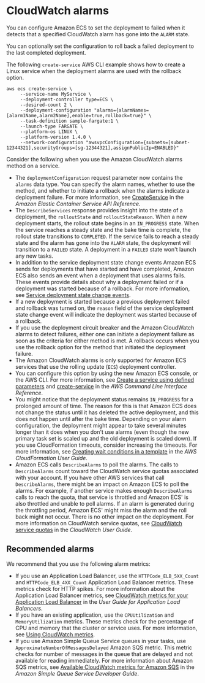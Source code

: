 # CloudWatch alarms<a name="deployment-alarm-failure"></a>

You can configure Amazon ECS to set the deployment to failed when it detects that a specified CloudWatch alarm has gone into the `ALARM` state\.

You can optionally set the configuration to roll back a failed deployment to the last completed deployment\.

The following `create-service` AWS CLI example shows how to create a Linux service when the deployment alarms are used with the rollback option\.

```
aws ecs create-service \
     --service-name MyService \
     --deployment-controller type=ECS \
     --desired-count 2 \
     --deployment-configuration "alarms={alarmNames=[alarm1Name,alarm2Name],enable=true,rollback=true}" \
     --task-definition sample-fargate:1 \
     --launch-type FARGATE \
     --platform-os LINUX \
     --platform-version 1.4.0 \
     --network-configuration "awsvpcConfiguration={subnets=[subnet-12344321],securityGroups=[sg-12344321],assignPublicIp=ENABLED}"
```

Consider the following when you use the Amazon CloudWatch alarms method on a service\.
+ The `deploymentConfiguration` request parameter now contains the `alarms` data type\. You can specify the alarm names, whether to use the method, and whether to initiate a rollback when the alarms indicate a deployment failure\. For more information, see [CreateService](https://docs.aws.amazon.com/AmazonECS/latest/APIReference/API_CreateService.html) in the *Amazon Elastic Container Service API Reference*\.
+ The `DescribeServices` response provides insight into the state of a deployment, the `rolloutState` and `rolloutStateReason`\. When a new deployment starts, the rollout state begins in an `IN_PROGRESS` state\. When the service reaches a steady state and the bake time is complete, the rollout state transitions to `COMPLETED`\. If the service fails to reach a steady state and the alarm has gone into the `ALARM` state, the deployment will transition to a `FAILED` state\. A deployment in a `FAILED` state won't launch any new tasks\.
+ In addition to the service deployment state change events Amazon ECS sends for deployments that have started and have completed, Amazon ECS also sends an event when a deployment that uses alarms fails\. These events provide details about why a deployment failed or if a deployment was started because of a rollback\. For more information, see [Service deployment state change events](ecs_cwe_events.md#ecs_service_deployment_events)\.
+ If a new deployment is started because a previous deployment failed and rollback was turned on, the `reason` field of the service deployment state change event will indicate the deployment was started because of a rollback\.
+ If you use the deployment circuit breaker and the Amazon CloudWatch alarms to detect failures, either one can initiate a deployment failure as soon as the criteria for either method is met\. A rollback occurs when you use the rollback option for the method that initiated the deployment failure\.
+ The Amazon CloudWatch alarms is only supported for Amazon ECS services that use the rolling update \(`ECS`\) deployment controller\.
+ You can configure this option by using the new Amazon ECS console, or the AWS CLI\. For more information, see [Create a service using defined parameters](create-service-console-v2.md#create-custom-service) and [create\-service](https://docs.aws.amazon.com/cli/latest/reference/ecs/create-service.html) in the *AWS Command Line Interface Reference*\.
+ You might notice that the deployment status remains `IN_PROGRESS` for a prolonged amount of time\. The reason for this is that Amazon ECS does not change the status until it has deleted the active deployment, and this does not happen until after the bake time\. Depending on your alarm configuration, the deployment might appear to take several minutes longer than it does when you don't use alarms \(even though the new primary task set is scaled up and the old deployment is scaled down\)\. If you use CloudFormation timeouts, consider increasing the timeouts\. For more information, see [Creating wait conditions in a template](https://docs.aws.amazon.com/AWSCloudFormation/latest/UserGuide/using-cfn-waitcondition.html) in the *AWS CloudFormation User Guide*\.
+ Amazon ECS calls `DescribeAlarms` to poll the alarms\. The calls to `DescribeAlarms` count toward the CloudWatch service quotas associated with your account\. If you have other AWS services that call `DescribeAlarms`, there might be an impact on Amazon ECS to poll the alarms\. For example, if another service makes enough `DescribeAlarms` calls to reach the quota, that service is throttled and Amazon ECS' is also throttled and unable to poll alarms\. If an alarm is generated during the throttling period, Amazon ECS' might miss the alarm and the roll back might not occur\. There is no other impact on the deployment\. For more information on CloudWatch service quotas, see [CloudWatch service quotas](https://docs.aws.amazon.com/AmazonCloudWatch/latest/monitoring/cloudwatch_limits.htm) in the *CloudWatch User Guide*\.

## Recommended alarms<a name="ecs-deployment-alarms"></a>

We recommend that you use the following alarm metrics:
+ If you use an Application Load Balancer, use the `HTTPCode_ELB_5XX_Count` and `HTTPCode_ELB_4XX_Count` Application Load Balancer metrics\. These metrics check for HTTP spikes\. For more information about the Application Load Balancer metrics, see [CloudWatch metrics for your Application Load Balancer](https://docs.aws.amazon.com/elasticloadbalancing/latest/application/load-balancer-cloudwatch-metrics.html) in the *User Guide for Application Load Balancers*\.
+ If you have an existing application, use the `CPUUtilization` and `MemoryUtilization` metrics\. These metrics check for the percentage of CPU and memory that the cluster or service uses\. For more information, see [Using CloudWatch metrics](cloudwatch-metrics.md#enable_cloudwatch)\.
+ If you use Amazon Simple Queue Service queues in your tasks, use `ApproximateNumberOfMessagesDelayed` Amazon SQS metric\. This metric checks for number of messages in the queue that are delayed and not available for reading immediately\. For more information about Amazon SQS metrics, see [Available CloudWatch metrics for Amazon SQS](https://docs.aws.amazon.com/AWSSimpleQueueService/latest/SQSDeveloperGuide/sqs-available-cloudwatch-metrics.html) in the *Amazon Simple Queue Service Developer Guide*\.
